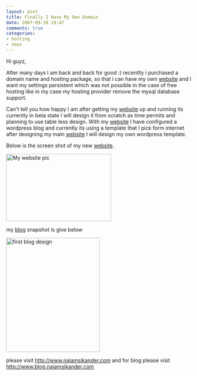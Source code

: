 ```yaml
---
layout: post
title: Finally I Have My Own Domain
date: 2007-09-30 19:47
comments: true
categories:
- hosting
- news
---
```

Hi guyz,

After many days I am back and back for good :) recentlly i purchased a domain name and hosting package, so that i can have my own <a href="http://najamsikander.com" title="Visit my Website now.">website</a> and I want my settings persistent which was not possible in the case of free hosting like in my case my hosting provider remove the mysql database support.

Can't tell you how happy I am after getting my <a href="http://najamsikander.com" title="Visit my Website now.">website</a> up and running its currently in beta state I will design it from scratch as time permits and planning to use table less design. With my <a href="http://najamsikander.com" title="Visit my Website now.">website</a> I have configured a wordpress blog and currently its using a template that I pick form internet after designing my main <a href="http://najamsikander.com" title="Visit my Website now.">website</a> I will design my own wordpress template.

Below is the screen shot of my new <a href="http://najamsikander.com" title="Visit my Website now.">website</a>.

<a href="http://www.najamsikander.com" title="Visit my website"><img src="http://najam.files.wordpress.com/2007/09/najam-sikander-awan.thumbnail.png" alt="My website pic" height="183" width="285" /></a>

my <a href="http://blog.najamsikander.com" title="Visit my blog now">blog</a> snapshot is give below

<a href="http://blog.najamsikander.com" title="first blog design"><img src="http://najam.files.wordpress.com/2007/09/najam-sikander-awan-blog.thumbnail.png" alt="first blog design" height="310" width="254" /></a>

please visit <a href="http://www.najamsikander.com" title="Visit my website now.">http://www.najamsikander.com</a>  and for blog please visit <a href="http://www.blog.najamsikander.com" title="Visit my blog now">http://www.blog.najamsikander.com</a>
